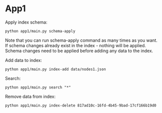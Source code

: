 # App1

Apply index schema:

    python app1/main.py schema-apply

Note that you can run schema-apply command as many times as you want.
If schema changes already exist in the index - nothing will be applied.
Schema changes need to be applied before adding any data to the index.

Add data to index:

    python app1/main.py index-add data/nodes1.json


Search:

    python app1/main.py search "*"


Remove data from index:

    python app1/main.py index-delete 817ad10c-16fd-4b45-9bad-17cf166b19d0
